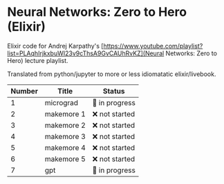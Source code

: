 # Neural Networks: Zero to Hero (Elixir)

Elixir code for Andrej Karpathy's [https://www.youtube.com/playlist?list=PLAqhIrjkxbuWI23v9cThsA9GvCAUhRvKZ](Neural Networks: Zero to Hero) lecture playlist.

Translated from python/jupyter to more or less idiomatatic elixir/livebook.

Number | Title | Status
-------|-------|-------
1 | micrograd  | 🚧 in progress
2 | makemore 1 | ❌ not started
3 | makemore 2 | ❌ not started
4 | makemore 3 | ❌ not started
5 | makemore 4 | ❌ not started
6 | makemore 5 | ❌ not started
7 | gpt        | 🚧 in progress

